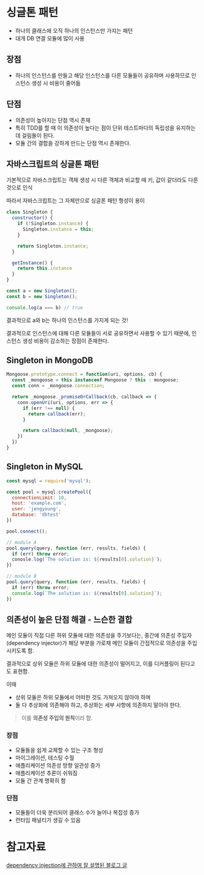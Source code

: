 # 싱글톤 패턴

+ 하나의 클래스에 오직 하나의 인스턴스만 가지는 패턴
+ 대개 DB 연결 모듈에 많이 사용

## 장점

+ 하나의 인스턴스를 만들고 해당 인스턴스를 다른 모듈들이 공유하며 사용하므로 인스턴스 생성 시 비용이 줄어듦

## 단점

+ 의존성이 높아지는 단점 역시 존재
+ 특히 TDD를 할 때 이 의존성이 높다는 점이 단위 테스트마다의 독립성을 유지하는데 걸림돌이 된다.
+ 모듈 간의 결합을 강하게 만드는 단점 역시 존재한다.

## 자바스크립트의 싱글톤 패턴

기본적으로 자바스크립트는 객체 생성 시 다른 객체과 비교할 때 키, 값이 같더라도 다른 것으로 인식

따라서 자바스크립트는 그 자체만으로 싱글폰 패턴 형성이 용이

```js
class Singleton {
  constructor() {
    if (!Singleton.instance) {
      Singleton.instance = this;
    }

    return Singleton.instance;
  }

  getInstance() {
    return this.instance
  }
}

const a = new Singleton();
const b = new Singleton();

console.log(a === b) // true
```

결과적으로 a와 b는 하나의 인스턴스를 가지게 되는 것!

결과적으로 인스턴스에 대해 다른 모듈들이 서로 공유하면서 사용할 수 있기 때문에, 인스턴스 생성 비용이 감소하는 장점이 존재한다.

## Singleton in MongoDB

```js
Mongoose.prototype.connect = function(uri, options, cb) {
  const _mongoose = this instanceof Mongoose ? this : mongoose;
  const conn = _mongoose.connection;

  return _mongoose._promiseOrCallback(cb, callback => {
    conn.openUri(uri, options, err => {
      if (err !== null) {
        return callback(err);
      }

      return callback(null, _mongoose);
    })
  })
}
```

## Singleton in MySQL
```js
const mysql = require('mysql');

const pool = mysql.createPool({
  connectionLimit: 10, 
  host: 'example.com',
  user: 'jengyoung',
  database: 'dbtest'
})

pool.connect();

// module A
pool.query(query, function (err, results, fields) {
  if (err) throw error;
  conosle.log(`The solution is: ${results[0].solution}`);
})

// module B
pool.query(query, function (err, results, fields) {
  if (err) throw error;
  console.log(`The solution is: ${results[0].solution}`);
})
```

## 의존성이 높은 단점 해결 - 느슨한 결합

메인 모듈이 직접 다른 하위 모듈에 대한 의존성을 주기보다는, 중간에 의존성 주입자(dependency injector)가 해당 부분을 가로채 메인 모듈이 간접적으로 의존성을 주입시키도록 함.

결과적으로 상위 모듈은 하위 모듈에 대한 의존성이 떨어지고, 이를 디커플링이 된다고도 표현함.

이때   
+ 상위 모듈은 하위 모듈에서 어떠한 것도 가져오지 않아야 하며
+ 둘 다 추상화에 의존해야 하고, 추상화는 세부 사항에 의존하지 말아야 한다.

> 이를 **의존성 주입의 원칙**이라 함.
### 장점

+ 모듈들을 쉽게 교체할 수 있는 구조 형성
+ 마이그레이션, 테스팅 수월
+ 애플리케이션 의존성 방향 일관성 증가
+ 애플리케이션 추론이 쉬워짐
+ 모듈 간 관계 명확히 함
  
### 단점
+ 모듈들이 더욱 분리되어 클래스 수가 늘어나 복잡성 증가
+ 런타임 패널티가 생길 수 있음


# 참고자료

[dependency injection에 관하여 잘 설명된 블로그 글](https://tecoble.techcourse.co.kr/post/2021-04-27-dependency-injection/)

